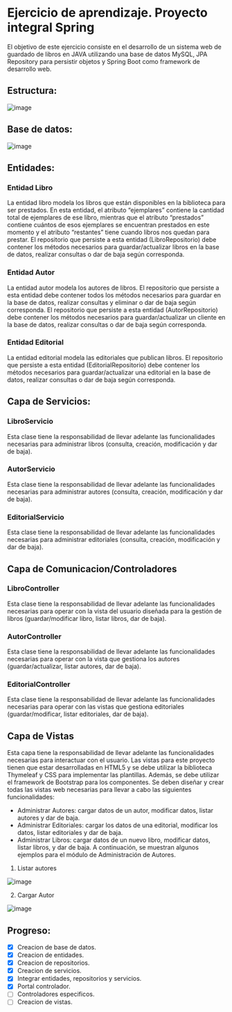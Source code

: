 # Ejercicio de aprendizaje. Proyecto integral Spring
El objetivo de este ejercicio consiste en el desarrollo de un sistema web de guardado de libros en JAVA utilizando una base de datos MySQL, JPA Repository para persistir objetos y Spring Boot como framework de desarrollo web.

## Estructura:
![image](https://user-images.githubusercontent.com/21107178/148463352-6c46d10f-3b62-481e-801b-a91c7d987cdf.png)

## Base de datos:
![image](https://user-images.githubusercontent.com/21107178/148463265-78a77011-c86a-43f6-89dc-6707854b30ee.png)

## Entidades:
### Entidad Libro 
La entidad libro modela los libros que están disponibles en la biblioteca para ser prestados. En esta entidad, el atributo “ejemplares” contiene la cantidad total de ejemplares de ese libro, mientras que el atributo “prestados” contiene cuántos de esos ejemplares se encuentran prestados en este momento y el atributo “restantes” tiene cuando libros nos quedan para prestar. El repositorio que persiste a esta entidad (LibroRepositorio) debe contener los métodos necesarios para guardar/actualizar libros en la base de datos, realizar consultas o dar de baja según corresponda.
### Entidad Autor 
La entidad autor modela los autores de libros. El repositorio que persiste a esta entidad debe contener todos los métodos necesarios para guardar en la base de datos, realizar consultas y eliminar o dar de baja según corresponda. El repositorio que persiste a esta entidad (AutorRepositorio) debe contener los métodos necesarios para guardar/actualizar un cliente en la base de datos, realizar consultas o dar de baja según corresponda.
### Entidad Editorial 
La entidad editorial modela las editoriales que publican libros. El repositorio que persiste a esta entidad (EditorialRepositorio) debe contener los métodos necesarios para guardar/actualizar una editorial en la base de datos, realizar consultas o dar de baja según corresponda.

## Capa de Servicios:
### LibroServicio 
Esta clase tiene la responsabilidad de llevar adelante las funcionalidades necesarias para administrar libros (consulta, creación, modificación y dar de baja).
### AutorServicio 
Esta clase tiene la responsabilidad de llevar adelante las funcionalidades necesarias para administrar autores (consulta, creación, modificación y dar de baja).
### EditorialServicio 
Esta clase tiene la responsabilidad de llevar adelante las funcionalidades necesarias para administrar editoriales (consulta, creación, modificación y dar de baja).

## Capa de Comunicacion/Controladores
### LibroController 
Esta clase tiene la responsabilidad de llevar adelante las funcionalidades necesarias para operar con la vista del usuario diseñada para la gestión de libros (guardar/modificar libro, listar libros, dar de baja).
### AutorController 
Esta clase tiene la responsabilidad de llevar adelante las funcionalidades necesarias para operar con la vista que gestiona los autores (guardar/actualizar, listar autores, dar de baja).
### EditorialController 
Esta clase tiene la responsabilidad de llevar adelante las funcionalidades necesarias para operar con las vistas que gestiona editoriales (guardar/modificar, listar editoriales, dar de baja).

## Capa de Vistas
Esta capa tiene la responsabilidad de llevar adelante las funcionalidades necesarias para interactuar con el usuario. Las vistas para este proyecto tienen que estar desarrolladas en HTML5 y se debe utilizar la biblioteca Thymeleaf y CSS para implementar las plantillas. Además, se debe utilizar el framework de Bootstrap para los componentes. Se deben diseñar y crear todas las vistas web necesarias para llevar a cabo las siguientes funcionalidades:
- Administrar Autores: cargar datos de un autor, modificar datos, listar autores y dar de baja.
- Administrar Editoriales: cargar los datos de una editorial, modificar los datos, listar editoriales y dar de baja.
- Administrar Libros: cargar datos de un nuevo libro, modificar datos, listar libros, y dar de baja.
A continuación, se muestran algunos ejemplos para el módulo de Administración de Autores.
1. Listar autores

![image](https://user-images.githubusercontent.com/21107178/148470564-1c4fbc4f-e3b9-4b77-bc94-8e776ad7f3c8.png)

2. Cargar Autor

![image](https://user-images.githubusercontent.com/21107178/148470587-601fcdc3-6cd9-463e-8b57-230a30620694.png)

## Progreso:
- [x] Creacion de base de datos.
- [x] Creacion de entidades.
- [x] Creacion de repositorios.
- [x] Creacion de servicios.
- [x] Integrar entidades, repositorios y servicios.
- [x] Portal controlador.
- [ ] Controladores especificos.
- [ ] Creacion de vistas.
